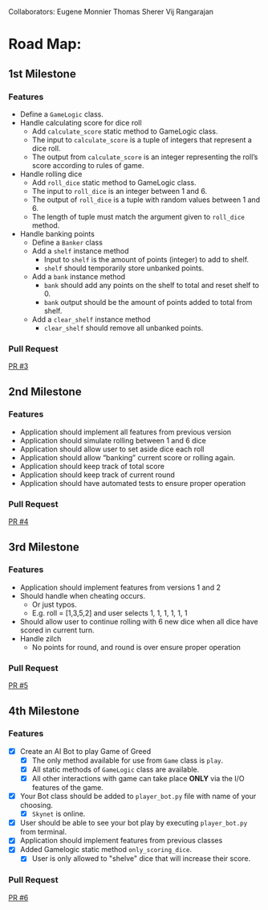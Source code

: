 Collaborators:
Eugene Monnier
Thomas Sherer
Vij Rangarajan

# Road Map:
## 1st Milestone
### Features
- Define a `GameLogic` class.
- Handle calculating score for dice roll
  - Add `calculate_score` static method to GameLogic class.
  - The input to `calculate_score` is a tuple of integers that represent a dice roll.
  - The output from `calculate_score` is an integer representing the roll’s score according to rules of game.
- Handle rolling dice
  - Add `roll_dice` static method to GameLogic class.
  - The input to `roll_dice` is an integer between 1 and 6.
  - The output of `roll_dice` is a tuple with random values between 1 and 6.
  - The length of tuple must match the argument given to `roll_dice` method.
- Handle banking points
  - Define a `Banker` class
  - Add a `shelf` instance method
    - Input to `shelf` is the amount of points (integer) to add to shelf.
    - `shelf` should temporarily store unbanked points.
  - Add a `bank` instance method
    - `bank` should add any points on the shelf to total and reset shelf to 0.
    - `bank` output should be the amount of points added to total from shelf.
  - Add a `clear_shelf` instance method
    - `clear_shelf` should remove all unbanked points.
### Pull Request
[PR #3](https://github.com/vijayetar/Game-Of-Life/pull/3)

## 2nd Milestone
### Features
- Application should implement all features from previous version
- Application should simulate rolling between 1 and 6 dice
- Application should allow user to set aside dice each roll
- Application should allow “banking” current score or rolling again.
- Application should keep track of total score
- Application should keep track of current round
- Application should have automated tests to ensure proper operation
### Pull Request
[PR #4](https://github.com/vijayetar/Game-Of-Life/pull/4)

## 3rd Milestone
### Features
- Application should implement features from versions 1 and 2
- Should handle when cheating occurs.
  - Or just typos.
  - E.g. roll = [1,3,5,2] and user selects 1, 1, 1, 1, 1, 1
- Should allow user to continue rolling with 6 new dice when all dice have scored in current turn.
- Handle zilch
  - No points for round, and round is over ensure proper operation
### Pull Request
[PR #5](https://github.com/vijayetar/Game-Of-Life/pull/5)

## 4th Milestone
### Features
- [x] Create an AI Bot to play Game of Greed
  - [x] The only method available for use from `Game` class is `play`.
  - [x] All static methods of `GameLogic` class are available.
  - [x] All other interactions with game can take place **ONLY** via the I/O features of the game.
- [x] Your Bot class should be added to `player_bot.py` file with name of your choosing.
  - [x] `Skynet` is online.
- [x] User should be able to see your bot play by executing `player_bot.py` from terminal.
- [x] Application should implement features from previous classes
- [x] Added Gamelogic static method `only_scoring_dice`.
  - [x] User is only allowed to "shelve" dice that will increase their score.
### Pull Request
[PR #6](https://github.com/vijayetar/Game-Of-Life/pull/6)
